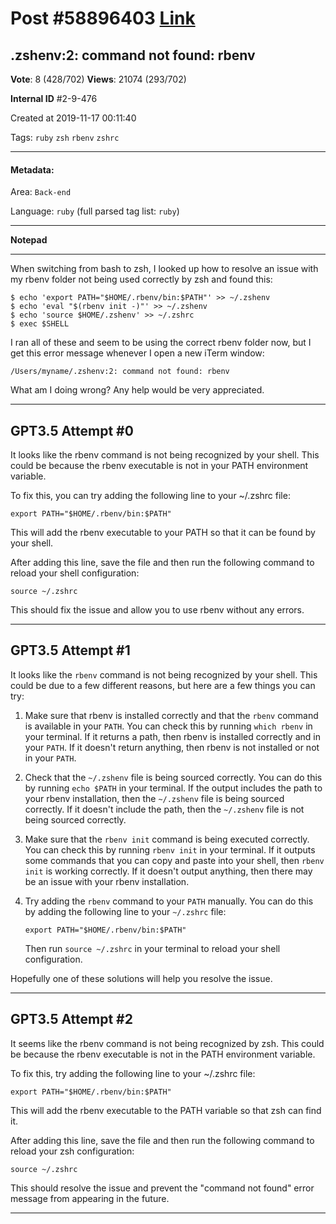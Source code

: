 
# Post \#58896403 [Link](https://stackoverflow.com/questions/58896403/)

## .zshenv:2: command not found: rbenv

**Vote**: 8 (428/702) **Views**: 21074 (293/702) 

**Internal ID** \#2-9-476

Created at 2019-11-17 00:11:40

Tags: `ruby` `zsh` `rbenv` `zshrc`

----------

#### Metadata:

Area: `Back-end`

Language: `ruby` (full parsed tag list: `ruby`)

----------

**Notepad**


----------

When switching from bash to zsh, I looked up how to resolve an issue with my rbenv folder not being used correctly by zsh and found this: 

```
$ echo 'export PATH="$HOME/.rbenv/bin:$PATH"' >> ~/.zshenv
$ echo 'eval "$(rbenv init -)"' >> ~/.zshenv
$ echo 'source $HOME/.zshenv' >> ~/.zshrc
$ exec $SHELL
```


I ran all of these and seem to be using the correct rbenv folder now, but I get this error message whenever I open a new iTerm window: 

```
/Users/myname/.zshenv:2: command not found: rbenv
```


What am I doing wrong? Any help would be very appreciated.


----------
        
## GPT3.5 Attempt \#0

It looks like the rbenv command is not being recognized by your shell. This could be because the rbenv executable is not in your PATH environment variable. 

To fix this, you can try adding the following line to your ~/.zshrc file:

```
export PATH="$HOME/.rbenv/bin:$PATH"
```

This will add the rbenv executable to your PATH so that it can be found by your shell.

After adding this line, save the file and then run the following command to reload your shell configuration:

```
source ~/.zshrc
```

This should fix the issue and allow you to use rbenv without any errors.

--------

## GPT3.5 Attempt \#1

It looks like the `rbenv` command is not being recognized by your shell. This could be due to a few different reasons, but here are a few things you can try:

1. Make sure that rbenv is installed correctly and that the `rbenv` command is available in your `PATH`. You can check this by running `which rbenv` in your terminal. If it returns a path, then rbenv is installed correctly and in your `PATH`. If it doesn't return anything, then rbenv is not installed or not in your `PATH`.

2. Check that the `~/.zshenv` file is being sourced correctly. You can do this by running `echo $PATH` in your terminal. If the output includes the path to your rbenv installation, then the `~/.zshenv` file is being sourced correctly. If it doesn't include the path, then the `~/.zshenv` file is not being sourced correctly.

3. Make sure that the `rbenv init` command is being executed correctly. You can check this by running `rbenv init` in your terminal. If it outputs some commands that you can copy and paste into your shell, then `rbenv init` is working correctly. If it doesn't output anything, then there may be an issue with your rbenv installation.

4. Try adding the `rbenv` command to your `PATH` manually. You can do this by adding the following line to your `~/.zshrc` file:

   ```
   export PATH="$HOME/.rbenv/bin:$PATH"
   ```

   Then run `source ~/.zshrc` in your terminal to reload your shell configuration.

Hopefully one of these solutions will help you resolve the issue.

--------

## GPT3.5 Attempt \#2

It seems like the rbenv command is not being recognized by zsh. This could be because the rbenv executable is not in the PATH environment variable. 

To fix this, try adding the following line to your ~/.zshrc file:

```
export PATH="$HOME/.rbenv/bin:$PATH"
```

This will add the rbenv executable to the PATH variable so that zsh can find it. 

After adding this line, save the file and then run the following command to reload your zsh configuration:

```
source ~/.zshrc
```

This should resolve the issue and prevent the "command not found" error message from appearing in the future.

--------
